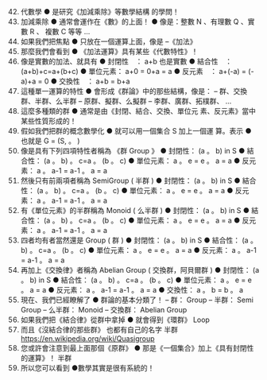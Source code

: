 42. 代數學 ● 是研究《加減乘除》等數學結構 的學問！
43. 加減乘除 ● 通常會運作在《數》的上面！ ● 像是：整數 N 、有理數 Q 、實數 R 、 複數 C 等等 ...
44. 如果我們把焦點 ● 只放在一個運算上面，像是 –《加法》
45. 那麼我們會看到 ● 《加法運算》具有某些《代數特性》！
46. 像是實數的加法、就具有 ● 封閉性　： a+b 也是實數 ● 結合性　： (a+b)+c=a+(b+c) ● 單位元素： a+0 = 0+a = a ● 反元素　： a+(-a) = (-a)+a = 0 ● 交換性　： a+b = b+a
47. 這種單一運算的特性 ● 會形成《群論》中的那些結構，像是： – 群、交換群、半群、么半群 – 原群、擬群、么擬群 – 李群、廣群、拓樸群、 ...
48. 這麼多種類的群 ● 通常是由《封閉、結合、交換、單位元 素、反元素》當中某些性質形成的！
49. 假如我們把群的概念數學化 ● 就可以用一個集合 S 加上一個運 算。表示 ● 也就是 G = (S, 。 )
50. 像是具有下列四項特性者稱為 《群 Group 》 ● 封閉性： (a 。 b) in S ● 結合性： (a 。 b) 。 c=a 。 (b 。 c) ● 單位元素： a 。 e = e 。 a = a ● 反元素： a 。 a-1 = a-1 。 a = a
51. 然後只有前兩項者稱為 SemiGroup ( 半群 ) ● 封閉性： (a 。 b) in S ● 結合性： (a 。 b) 。 c=a 。 (b 。 c) ● 單位元素： a 。 e = e 。 a = a ● 反元素： a 。 a-1 = a-1 。 a = a
52. 有《單位元素》的半群稱為 Monoid ( 么半群 ) ● 封閉性： (a 。 b) in S ● 結合性： (a 。 b) 。 c=a 。 (b 。 c) ● 單位元素： a 。 e = e 。 a = a ● 反元素： a 。 a-1 = a-1 。 a = a
53. 四者均有者當然還是 Group ( 群 ) ● 封閉性： (a 。 b) in S ● 結合性： (a 。 b) 。 c=a 。 (b 。 c) ● 單位元素： a 。 e = e 。 a = a ● 反元素： a 。 a-1 = a-1 。 a = a
54. 再加上《交換律》者稱為 Abelian Group ( 交換群，阿貝爾群 ) ● 封閉性： (a 。 b) in S ● 結合性： (a 。 b) 。 c=a 。 (b 。 c) ● 單位元素： a 。 e = e 。 a = a ● 反元素： a 。 a-1 = a-1 。 a = a ● 交換性： a 。 b = b 。 a
55. 現在、我們已經瞭解了 ● 群論的基本分類了！ – 群： Group – 半群： Semi Group – 么半群： Monoid – 交換群： Abelian Group
56. 如果我們把《結合律》從群中拿掉 ● 就會得到《環群》 Loop
57. 而且《沒結合律的那些群》 也都有自己的名字 半群 https://en.wikipedia.org/wiki/Quasigroup
58. 您或許會注意到最上面那個《原群》 ● 那是《一個集合》加上《具有封閉性的運算》！ 半群
59. 所以您可以看到 ●數學其實是很有系統的！